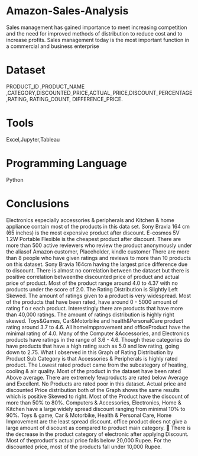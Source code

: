 # Amazon-Sales-Analysis
Sales management has gained importance to meet increasing competition and the need
for improved methods of distribution to reduce cost and to increase profits. Sales
management today is the most important function in a commercial and business
enterprise
# Dataset 
 PRODUCT_ID ,PRODUCT_NAME ,CATEGORY,DISCOUNTED_PRICE,ACTUAL_PRICE,DISCOUNT_PERCENTAGE ,RATING, RATING_COUNT, DIFFERENCE_PRICE. 
# Tools
Excel,Jupyter,Tableau
# Programming Language
Python
# Conclusions
Electronics especially accessories & peripherals and Kitchen & home 
appliance contain most of the products in this data set.
 Sony Bravia 164 cm (65 inches) is the most expensive product after 
discount.
E-cosmos 5V 1.2W Portable Flexible is the cheapest product after
discount.
There are more than 500 active reviewers who review the 
product anonymously under the aliasof Amazon customer, 
Placeholder, kindle customer There are more than 8 people who 
have given ratings and reviews to more than 10 products on this 
dataset.
Sony Bravia 164cm having the largest price difference due to 
discount.
There is almost no correlation between the dataset but there is 
positive correlation betweenthe discounted price of product 
and actual price of product.
Most of the product range around 4.0 to 4.37 with no products 
under the score of 2.0. The Rating Distribution is Slightly Left Skewed. The amount of ratings given to a product is very
widespread. Most of the products that have been rated, have 
around 0 - 5000 amount of rating f o r each product. 
Interestingly there are products that have more than 40,000 
ratings. The amount of ratings distribution is highly right 
skewed.
Toys&Games, Car&Motorbike and health&PersonalCare product 
rating around 3.7 to 4.6. All homeImpprovement and 
officeProduct have the minimal rating of 4.0. Many of the 
Computer &Accessories, and Electronics products have ratings in 
the range of 3.6 - 4.6. Though these categories do have products 
that have a high rating such as 5.0 and low rating, going down to
2.75.
What I observed in this Graph of Rating Distribution by Product 
Sub Category is that Accessories & Peripherals is highly rated
product. The Lowest rated product came from the subcategory 
of heating, cooling & air quality.
Most of the product in the dataset have been rated Above 
average. There are extremely fewproducts are rated below 
Average and Excellent. No Products are rated poor in this 
dataset.
Actual price and discounted Price distribution both of the Graph 
shows the same results which is positive Skewed to right.
Most of the Product have the discount of more than 50% to 80%.
Computers & Accessories, Electronics, Home & Kitchen have a 
large widely spread discount ranging from minimal 10% to 90%.
Toys & game, Car & Motorbike, Health & Personal Care, Home
Improvement are the least spread discount. office product does 
not give a large amount of discount as compared to product 
main category.
 There is the decrease in the product category of electronic after 
applying Discount. Most of theproduct's actual price falls below 
20,000 Rupee. For the discounted price, most of the products fall 
under 10,000 Rupee.
